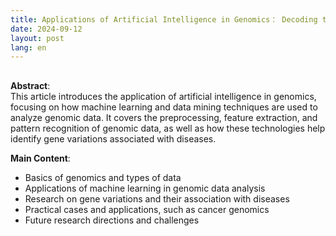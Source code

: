 ```yaml
---
title: Applications of Artificial Intelligence in Genomics： Decoding the Code of Life
date: 2024-09-12
layout: post
lang: en
---
```


## 

**Abstract**:  
This article introduces the application of artificial intelligence in genomics, focusing on how machine learning and data mining techniques are used to analyze genomic data. It covers the preprocessing, feature extraction, and pattern recognition of genomic data, as well as how these technologies help identify gene variations associated with diseases.

**Main Content**:
- Basics of genomics and types of data
- Applications of machine learning in genomic data analysis
- Research on gene variations and their association with diseases
- Practical cases and applications, such as cancer genomics
- Future research directions and challenges
